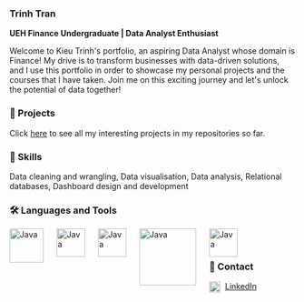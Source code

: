 ### Trinh Tran
**UEH Finance Undergraduate | Data Analyst Enthusiast**

Welcome to Kieu Trinh's portfolio, an aspiring Data Analyst whose domain is Finance!
My drive is to transform businesses with data-driven solutions, and I use this portfolio
in order to showcase my personal projects and the courses that I have taken. 
Join me on this exciting journey and let's unlock the potential of data together!


### 📂 Projects
Click [here](https://github.com/finance-bear?tab=repositories) to see all my interesting projects in my repositories so far.


### 🎱 Skills
Data cleaning and wrangling, Data visualisation, Data analysis, Relational databases, Dashboard design and development


### 🛠 Languages and Tools
  <img align="left" alt="Java" width="60px" style="padding-right:20px;" src="https://cdn.jsdelivr.net/gh/devicons/devicon/icons/mysql/mysql-original-wordmark.svg" />
  <img align="left" alt="Java" width="50px" style="padding-right:20px;" src="https://upload.wikimedia.org/wikipedia/commons/3/34/Microsoft_Office_Excel_%282019%E2%80%93present%29.svg" / >
  <img align="left" alt="Java" width="50px" style="padding-right:20px;" src="https://cdn.jsdelivr.net/gh/devicons/devicon/icons/python/python-original-wordmark.svg" />
  <img align="left" alt="Java" width="100px" style="padding-right:20px;" src= "https://seekvectorlogo.com/wp-content/uploads/2022/02/power-bi-vector-logo-2022.png" />
  <img align="left" alt="Java" width="50px" style="padding-right:20px;" src="https://cdn.worldvectorlogo.com/logos/tableau-software.svg" / >

  <br />
<br />


### 📩 Contact
<img align="left" alt="Java" width="20px" style="padding-right:5px;" src="https://cdn.jsdelivr.net/gh/devicons/devicon/icons/linkedin/linkedin-original.svg" />[LinkedIn](www.linkedin.com/in/kieutrinhbi)
